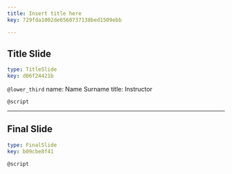 ```yaml
---
title: Insert title here
key: 729fda1002de6560737138bed1509ebb

---
```

## Title Slide

```yaml
type: TitleSlide
key: d06f24421b
```





`@lower_third`
name: Name Surname
title: Instructor

`@script`




---
## Final Slide

```yaml
type: FinalSlide
key: b09cbe8f41
```






`@script`



